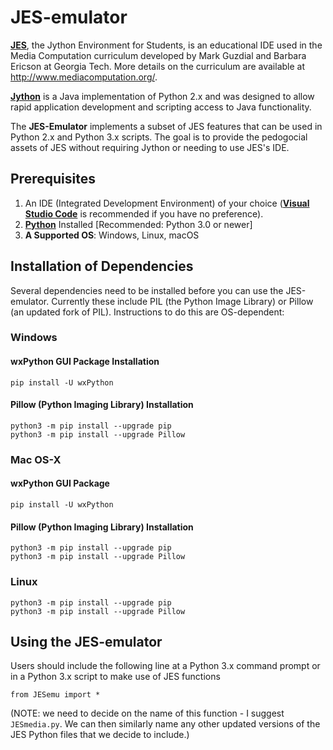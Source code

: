 # JES-emulator

[**JES**](https://github.com/gatech-csl/jes), the Jython Environment for Students, is an educational IDE used in the Media Computation curriculum developed by Mark Guzdial and Barbara Ericson at Georgia Tech. More details on the curriculum are available at http://www.mediacomputation.org/.  

[**Jython**](https://www.jython.org/) is a Java implementation of Python 2.x and was designed to allow rapid application development and scripting access to Java functionality.

The **JES-Emulator** implements a subset of JES features that can be used in Python 2.x and Python 3.x scripts.  The goal is to provide the pedogocial assets of JES without requiring Jython or needing to use JES's IDE.

## Prerequisites
1. An IDE (Integrated Development Environment) of your choice ([**Visual Studio Code**](https://code.visualstudio.com/) is recommended if you have no preference).
2. [**Python**](https://www.python.org/downloads/) Installed [Recommended: Python 3.0 or newer]
3. **A Supported OS**:  Windows, Linux, macOS


## Installation of Dependencies

Several dependencies need to be installed before you can use the JES-emulator.  Currently these include PIL (the Python Image Library) or Pillow (an updated fork of PIL).  Instructions to do this are OS-dependent:

### Windows

#### wxPython GUI Package Installation
```
pip install -U wxPython
```

#### Pillow (Python Imaging Library) Installation
```
python3 -m pip install --upgrade pip
python3 -m pip install --upgrade Pillow
```

### Mac OS-X

#### wxPython GUI Package
```
pip install -U wxPython
```

#### Pillow (Python Imaging Library) Installation
```
python3 -m pip install --upgrade pip
python3 -m pip install --upgrade Pillow
```

### Linux
```
python3 -m pip install --upgrade pip
python3 -m pip install --upgrade Pillow
```

## Using the JES-emulator

Users should include the following line at a Python 3.x command prompt
or in a Python 3.x script to make use of JES functions
```
from JESemu import *
```
(NOTE: we need to decide on the name of this function - I suggest `JESmedia.py`.  We can then similarly name any other updated versions of the JES Python files that we decide to include.)